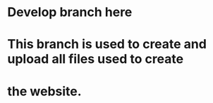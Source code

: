 # Develop branch here
# This branch is used to create and upload all files used to create
# the website.
